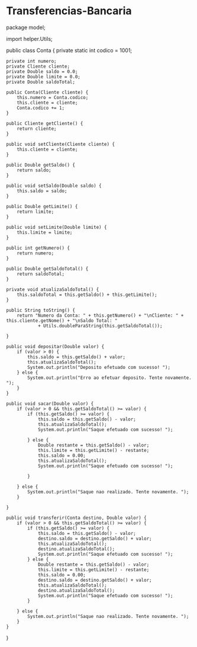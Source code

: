 # Transferencias-Bancaria
package model;

import helper.Utils;

public class Conta {
	private static int codico = 1001;

	private int numero;
	private Cliente cliente;
	private Double saldo = 0.0;
	private Double limite = 0.0;
	private Double saldoTotal;

	public Conta(Cliente cliente) {
		this.numero = Conta.codico;
		this.cliente = cliente;
		Conta.codico += 1;
	}

	public Cliente getCliente() {
		return cliente;
	}

	public void setCliente(Cliente cliente) {
		this.cliente = cliente;
	}

	public Double getSaldo() {
		return saldo;
	}

	public void setSaldo(Double saldo) {
		this.saldo = saldo;
	}

	public Double getLimite() {
		return limite;
	}

	public void setLimite(Double limite) {
		this.limite = limite;
	}

	public int getNumero() {
		return numero;
	}

	public Double getSaldoTotal() {
		return saldoTotal;
	}

	private void atualizaSaldoTotal() {
		this.saldoTotal = this.getSaldo() + this.getLimite();
	}

	public String toString() {
		return "Numero da Conta: " + this.getNumero() + "\nCliente: " + this.cliente.getNome() + "\nSaldo Total: "
				+ Utils.doubleParaString(this.getSaldoTotal());

	}

	public void depositar(Double valor) {
		if (valor > 0) {
			this.saldo = this.getSaldo() + valor;
			this.atualizaSaldoTotal();
			System.out.println("Deposito efetuado com sucesso! ");
		} else {
			System.out.println("Erro ao efetuar deposito. Tente novamente. ");
		}
	}

	public void sacar(Double valor) {
		if (valor > 0 && this.getSaldoTotal() >= valor) {
			if (this.getSaldo() >= valor) {
				this.saldo = this.getSaldo() - valor;
				this.atualizaSaldoTotal();
				System.out.println("Saque efetuado com sucesso! ");

			} else {
				Double restante = this.getSaldo() - valor;
				this.limite = this.getLimite() - restante;
				this.saldo = 0.00;
				this.atualizaSaldoTotal();
				System.out.println("Saque efetuado com sucesso! ");

			}

		} else {
			System.out.println("Saque nao realizado. Tente novamente. ");
		}

	}

	public void transferir(Conta destino, Double valor) {
		if (valor > 0 && this.getSaldoTotal() >= valor) {
			if (this.getSaldo() >= valor) {
				this.saldo = this.getSaldo() - valor;
				destino.saldo = destino.getSaldo() + valor;
				this.atualizaSaldoTotal();
				destino.atualizaSaldoTotal();
				System.out.println("Saque efetuado com sucesso! ");
			} else {
				Double restante = this.getSaldo() - valor;
				this.limite = this.getLimite() - restante;
				this.saldo = 0.00;
				destino.saldo = destino.getSaldo() + valor;
				this.atualizaSaldoTotal();
				destino.atualizaSaldoTotal();
				System.out.println("Saque efetuado com sucesso! ");
			}

		} else {
			System.out.println("Saque nao realizado. Tente novamente. ");
		}
	}
}
